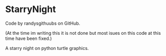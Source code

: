 # StarryNight
Code by randysgithuubs on GitHub.

(At the time im writing this it is not done but most isues on this code at this time have been fixed.)



 A starry night on python turtle graphics.
